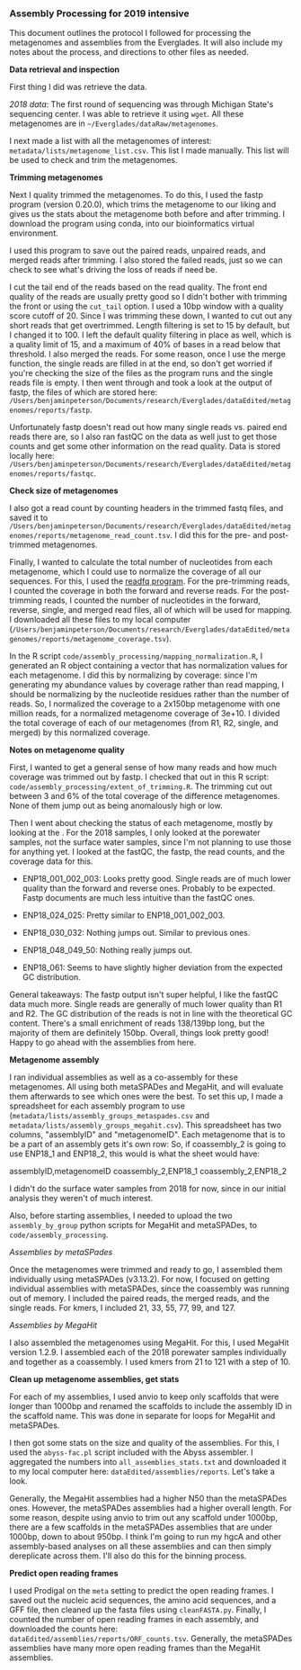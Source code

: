 ### Assembly Processing for 2019 intensive

This document outlines the protocol I followed for processing the metagenomes and assemblies from the Everglades.
It will also include my notes about the process, and directions to other files as needed.

**Data retrieval and inspection**

First thing I did was retrieve the data.

*2018 data*:
The first round of sequencing was through Michigan State's sequencing center.
I was able to retrieve it using `wget`.
All these metagenomes are in `~/Everglades/dataRaw/metagenomes`.

I next made a list with all the metagenomes of interest: `metadata/lists/metagenome_list.csv`.
This list I made manually.
This list will be used to check and trim the metagenomes.


**Trimming metagenomes**

Next I quality trimmed the metagenomes.
To do this, I used the fastp program (version 0.20.0), which trims the metagenome to our liking and gives us the stats about the metagenome both before and after trimming.
I download the program using conda, into our bioinformatics virtual environment.

I used this program to save out the paired reads, unpaired reads, and merged reads after trimming.
I also stored the failed reads, just so we can check to see what's driving the loss of reads if need be.

I cut the tail end of the reads based on the read quality.
The front end quality of the reads are usually pretty good so I didn't bother with trimming the front or using the `cut_tail` option.
I used a 10bp window with a quality score cutoff of 20.
Since I was trimming these down, I wanted to cut out any short reads that get overtrimmed.
Length filtering is set to 15 by default, but I changed it to 100.
I left the default quality filtering in place as well, which is a quality limit of 15, and a maximum of 40% of bases in a read below that threshold.
I also merged the reads.
For some reason, once I use the merge function, the single reads are filled in at the end, so don't get worried if you're checking the size of the files as the program runs and the single reads file is empty.
I then went through and took a look at the output of fastp, the files of which are stored here: `/Users/benjaminpeterson/Documents/research/Everglades/dataEdited/metagenomes/reports/fastp`.

Unfortunately fastp doesn't read out how many single reads vs. paired end reads there are, so I also ran fastQC on the data as well just to get those counts and get some other information on the read quality.
Data is stored locally here: `/Users/benjaminpeterson/Documents/research/Everglades/dataEdited/metagenomes/reports/fastqc`.

**Check size of metagenomes**

I also got a read count by counting headers in the trimmed fastq files, and saved it to `/Users/benjaminpeterson/Documents/research/Everglades/dataEdited/metagenomes/reports/metagenome_read_count.tsv`.
I did this for the pre- and post-trimmed metagenomes.

Finally, I wanted to calculate the total number of nucleotides from each metagenome, which I could use to normalize the coverage of all our sequences.
For this, I used the [readfq program](https://github.com/billzt/readfq).
For the pre-trimming reads, I counted the coverage in both the forward and reverse reads.
For the post-trimming reads, I counted the number of nucleotides in the forward, reverse, single, and merged read files, all of which will be used for mapping.
I downloaded all these files to my local computer (`/Users/benjaminpeterson/Documents/research/Everglades/dataEdited/metagenomes/reports/metagenome_coverage.tsv`).

In the R script `code/assembly_processing/mapping_normalization.R`, I generated an R object containing a vector that has normalization values for each metagenome.
I did this by normalizing by coverage: since I'm generating my abundance values by coverage rather than read mapping, I should be normalizing by the nucleotide residues rather than the number of reads.
So, I normalized the coverage to a 2x150bp metagenome with one million reads, for a normalized metagenome coverage of 3e+10.
I divided the total coverage of each of our metagenomes (from R1, R2, single, and merged) by this normalized coverage.

**Notes on metagenome quality**

First, I wanted to get a general sense of how many reads and how much coverage was trimmed out by fastp.
I checked that out in this R script: `code/assembly_processing/extent_of_trimming.R`.
The trimming cut out between 3 and 6% of the total coverage of the difference metagenomes.
None of them jump out as being anomalously high or low.


Then I went about checking the status of each metagenome, mostly by looking at the .
For the 2018 samples, I only looked at the porewater samples, not the surface water samples, since I'm not planning to use those for anything yet.
I looked at the fastQC, the fastp, the read counts, and the coverage data for this.

- ENP18_001_002_003: Looks pretty good. Single reads are of much lower quality than the forward and reverse ones. Probably to be expected. Fastp documents are much less intuitive than the fastQC ones.

- ENP18_024_025: Pretty similar to ENP18_001_002_003.

- ENP18_030_032: Nothing jumps out. Similar to previous ones.

- ENP18_048_049_50: Nothing really jumps out.

- ENP18_061: Seems to have slightly higher deviation from the expected GC distribution.

General takeaways:
The fastp output isn't super helpful, I like the fastQC data much more.
Single reads are generally of much lower quality than R1 and R2.
The GC distribution of the reads is not in line with the theoretical GC content.
There's a small enrichment of reads 138/139bp long, but the majority of them are definitely 150bp.
Overall, things look pretty good!
Happy to go ahead with the assemblies from here.


**Metagenome assembly**

I ran individual assemblies as well as a co-assembly for these metagenomes.
All using both metaSPADes and MegaHit, and will evaluate them afterwards to see which ones were the best.
To set this up, I made a spreadsheet for each assembly program to use (`metadata/lists/assembly_groups_metaspades.csv` and `metadata/lists/assembly_groups_megahit.csv`).
This spreadsheet has two columns, "assemblyID" and "metagenomeID".
Each metagenome that is to be a part of an assembly gets it's own row:
So, if coassembly_2 is going to use ENP18_1 and ENP18_2, this would is what the sheet would have:

assemblyID,metagenomeID
coassembly_2,ENP18_1
coassembly_2,ENP18_2

I didn't do the surface water samples from 2018 for now, since in our initial analysis they weren't of much interest.

Also, before starting assemblies, I needed to upload the two `assembly_by_group` python scripts for MegaHit and metaSPADes, to `code/assembly_processing`.

*Assemblies by metaSPades*

Once the metagenomes were trimmed and ready to go, I assembled them individually using metaSPADes (v3.13.2).
For now, I focused on getting individual assemblies with metaSPADes, since the coassembly was running out of memory.
I included the paired reads, the merged reads, and the single reads.
For kmers, I included 21, 33, 55, 77, 99, and 127.

*Assemblies by MegaHit*

I also assembled the metagenomes using MegaHit.
For this, I used MegaHit version 1.2.9.
I assembled each of the 2018 porewater samples individually and together as a coassembly.
I used kmers from 21 to 121 with a step of 10.


**Clean up metagenome assemblies, get stats**

For each of my assemblies, I used anvio to keep only scaffolds that were longer than 1000bp and renamed the scaffolds to include the assembly ID in the scaffold name.
This was done in separate for loops for MegaHit and metaSPADes.

I then got some stats on the size and quality of the assemblies.
For this, I used the `abyss-fac.pl` script included with the Abyss assembler.
I aggregated the numbers into `all_assemblies_stats.txt` and downloaded it to my local computer here: `dataEdited/assemblies/reports`.
Let's take a look.

Generally, the MegaHit assemblies had a higher N50 than the metaSPADes ones.
However, the metaSPADes assemblies had a higher overall length.
For some reason, despite using anvio to trim out any scaffold under 1000bp, there are a few scaffolds in the metaSPADes assemblies that are under 1000bp, down to about 950bp.
I think I'm going to run my hgcA and other assembly-based analyses on all these assemblies and can then simply dereplicate across them.
I'll also do this for the binning process.

**Predict open reading frames**

I used Prodigal on the `meta` setting to predict the open reading frames.
I saved out the nucleic acid sequences, the amino acid sequences, and a GFF file, then cleaned up the fasta files using `cleanFASTA.py`.
Finally, I counted the number of open reading frames in each assembly, and downloaded the counts here: `dataEdited/assemblies/reports/ORF_counts.tsv`.
Generally, the metaSPADes assemblies have many more open reading frames than the MegaHit assemblies.
